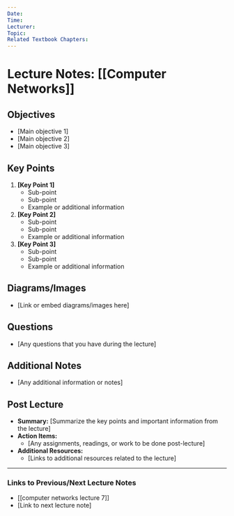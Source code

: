 ```yaml
---
Date: 
Time: 
Lecturer: 
Topic: 
Related Textbook Chapters:
---
```



# Lecture Notes: [[Computer Networks]]


## Objectives
- [Main objective 1]
- [Main objective 2]
- [Main objective 3]

## Key Points
1. **[Key Point 1]**
   - Sub-point
   - Sub-point
   - Example or additional information
2. **[Key Point 2]**
   - Sub-point
   - Sub-point
   - Example or additional information
3. **[Key Point 3]**
   - Sub-point
   - Sub-point
   - Example or additional information

## Diagrams/Images
- [Link or embed diagrams/images here]

## Questions
- [Any questions that you have during the lecture]

## Additional Notes
- [Any additional information or notes]

## Post Lecture
- **Summary:** [Summarize the key points and important information from the lecture]
- **Action Items:** 
  - [Any assignments, readings, or work to be done post-lecture]
- **Additional Resources:**
  - [Links to additional resources related to the lecture]

---

### Links to Previous/Next Lecture Notes
- [[computer networks lecture 7]]
- [Link to next lecture note]

